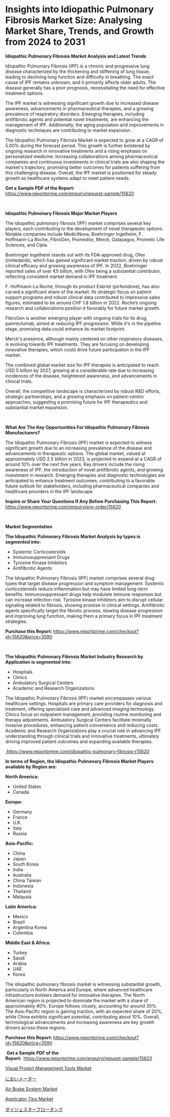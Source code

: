 <p><h1>Insights into Idiopathic Pulmonary Fibrosis Market Size: Analysing Market Share, Trends, and Growth from 2024 to 2031</h1></p><p><strong>Idiopathic Pulmonary Fibrosis Market Analysis and Latest Trends</strong></p>
<p><p>Idiopathic Pulmonary Fibrosis (IPF) is a chronic and progressive lung disease characterized by the thickening and stiffening of lung tissue, leading to declining lung function and difficulty in breathing. The exact cause of IPF remains unknown, and it primarily affects older adults. The disease generally has a poor prognosis, necessitating the need for effective treatment options.</p><p>The IPF market is witnessing significant growth due to increased disease awareness, advancements in pharmaceutical therapies, and a growing prevalence of respiratory disorders. Emerging therapies, including antifibrotic agents and potential novel treatments, are enhancing the management of IPF. Additionally, the aging population and improvements in diagnostic techniques are contributing to market expansion.</p><p>The Idiopathic Pulmonary Fibrosis Market is expected to grow at a CAGR of 5.00% during the forecast period. This growth is further bolstered by ongoing research in innovative treatments and a rising emphasis on personalized medicine. Increasing collaborations among pharmaceutical companies and continuous investments in clinical trials are also shaping the market's trajectory, promising better outcomes for patients suffering from this challenging disease. Overall, the IPF market is positioned for steady growth as healthcare systems adapt to meet patient needs.</p></p>
<p><strong>Get a Sample PDF of the Report:&nbsp;</strong> <a href="https://www.reportprime.com/enquiry/request-sample/15620">https://www.reportprime.com/enquiry/request-sample/15620</a></p>
<p>&nbsp;</p>
<p><strong>Idiopathic Pulmonary Fibrosis Major Market Players</strong></p>
<p><p>The idiopathic pulmonary fibrosis (IPF) market comprises several key players, each contributing to the development of novel therapeutic options. Notable companies include MediciNova, Boehringer Ingelheim, F. Hoffmann-La Roche, FibroGen, Promedior, Merck, Galapagos, Prometic Life Sciences, and Cipla.</p><p>Boehringer Ingelheim stands out with its FDA-approved drug, Ofev (nintedanib), which has gained significant market traction, driven by robust clinical efficacy and growing awareness of IPF. In 2022, Boehringer reported sales of over €5 billion, with Ofev being a substantial contributor, reflecting consistent market demand in IPF treatment.</p><p>F. Hoffmann-La Roche, through its product Esbriet (pirfenidone), has also carved a significant share of the market. Its strategic focus on patient support programs and robust clinical data contributed to impressive sales figures, estimated to be around CHF 1.8 billion in 2022. Roche’s ongoing research and collaborations position it favorably for future market growth.</p><p>FibroGen is another emerging player with ongoing trials for its drug, pamrevlumab, aimed at reducing IPF progression. While it's in the pipeline stage, promising data could enhance its market footprint.</p><p>Merck's presence, although mainly centered on other respiratory diseases, is evolving towards IPF treatments. They are focusing on developing innovative therapies, which could drive future participation in the IPF market.</p><p>The combined global market size for IPF therapies is anticipated to reach USD 5 billion by 2027, growing at a considerable rate due to increasing incidences of the disease, heightened awareness, and advancements in clinical trials.</p><p>Overall, the competitive landscape is characterized by robust R&D efforts, strategic partnerships, and a growing emphasis on patient-centric approaches, suggesting a promising future for IPF therapeutics and substantial market expansion.</p></p>
<p>&nbsp;</p>
<p><strong>What Are The Key Opportunities For Idiopathic Pulmonary Fibrosis Manufacturers?</strong></p>
<p><p>The Idiopathic Pulmonary Fibrosis (IPF) market is expected to witness significant growth due to an increasing prevalence of the disease and advancements in therapeutic options. The global market, valued at approximately USD 2.5 billion in 2023, is projected to expand at a CAGR of around 10% over the next five years. Key drivers include the rising awareness of IPF, the introduction of novel antifibrotic agents, and growing investment in research. Emerging therapies and diagnostic technologies are anticipated to enhance treatment outcomes, contributing to a favorable future outlook for stakeholders, including pharmaceutical companies and healthcare providers in the IPF landscape.</p></p>
<p><strong>Inquire or Share Your Questions If Any Before Purchasing This Report:</strong> <a href="https://www.reportprime.com/enquiry/pre-order/15620">https://www.reportprime.com/enquiry/pre-order/15620</a></p>
<p>&nbsp;</p>
<p><strong>Market Segmentation</strong></p>
<p><strong>The Idiopathic Pulmonary Fibrosis Market Analysis by types is segmented into:</strong></p>
<p><ul><li>Systemic Corticosteroids</li><li>Immunosuppressant Drugs</li><li>Tyrosine Kinase Inhibitors</li><li>Antifibrotic Agents</li></ul></p>
<p><p>The Idiopathic Pulmonary Fibrosis (IPF) market comprises several drug types that target disease progression and symptom management. Systemic corticosteroids reduce inflammation but may have limited long-term benefits. Immunosuppressant drugs help modulate immune responses but can increase infection risk. Tyrosine kinase inhibitors aim to disrupt cellular signaling related to fibrosis, showing promise in clinical settings. Antifibrotic agents specifically target the fibrotic process, slowing disease progression and improving lung function, making them a primary focus in IPF treatment strategies.</p></p>
<p><strong>Purchase this Report:&nbsp;</strong><a href="https://www.reportprime.com/checkout?id=15620&price=3590">https://www.reportprime.com/checkout?id=15620&price=3590</a></p>
<p>&nbsp;</p>
<p><strong>The Idiopathic Pulmonary Fibrosis Market Industry Research by Application is segmented into:</strong></p>
<p><ul><li>Hospitals</li><li>Clinics</li><li>Ambulatory Surgical Centers</li><li>Academic and Research Organizations</li></ul></p>
<p><p>The Idiopathic Pulmonary Fibrosis (IPF) market encompasses various healthcare settings. Hospitals are primary care providers for diagnosis and treatment, offering specialized care and advanced imaging technology. Clinics focus on outpatient management, providing routine monitoring and therapy adjustments. Ambulatory Surgical Centers facilitate minimally invasive procedures, enhancing patient convenience and reducing costs. Academic and Research Organizations play a crucial role in advancing IPF understanding through clinical trials and innovative treatments, ultimately driving improved patient outcomes and expanding available therapies.</p></p>
<p><a href="https://www.reportprime.com/idiopathic-pulmonary-fibrosis-r15620">&nbsp;https://www.reportprime.com/idiopathic-pulmonary-fibrosis-r15620</a></p>
<p><strong>In terms of Region, the Idiopathic Pulmonary Fibrosis Market Players available by Region are:</strong></p>
<p>
    <p> <strong> North America: </strong>
        <ul>
            <li>United States</li>
            <li>Canada</li>
        </ul>
        </p> 
    <p> <strong> Europe: </strong>
        <ul>
            <li>Germany</li>
            <li>France</li>
            <li>U.K.</li>
            <li>Italy</li>
            <li>Russia</li>
        </ul>
        </p> 
    <p> <strong> Asia-Pacific: </strong>
        <ul>
            <li>China</li>
            <li>Japan</li>
            <li>South Korea</li>
            <li>India</li>
            <li>Australia</li>
            <li>China Taiwan</li>
            <li>Indonesia</li>
            <li>Thailand</li>
            <li>Malaysia</li>
        </ul>
        </p> 
    <p> <strong> Latin America: </strong>
        <ul>
            <li>Mexico</li>
            <li>Brazil</li>
            <li>Argentina Korea</li>
            <li>Colombia</li>
        </ul>
        </p> 
    <p> <strong> Middle East & Africa: </strong>
        <ul>
            <li>Turkey</li>
            <li>Saudi</li>
            <li>Arabia</li>
            <li>UAE</li>
            <li>Korea</li>
        </ul>
    </p>
    </p>
<p><p>The idiopathic pulmonary fibrosis market is witnessing substantial growth, particularly in North America and Europe, where advanced healthcare infrastructure bolsters demand for innovative therapies. The North American region is projected to dominate the market with a share of approximately 40%. Europe follows closely, accounting for around 30%. The Asia-Pacific region is gaining traction, with an expected share of 20%, while China exhibits significant potential, contributing about 10%. Overall, technological advancements and increasing awareness are key growth drivers across these regions.</p></p>
<p><strong>Purchase this Report: </strong><a href="https://www.reportprime.com/checkout?id=15620&price=3590">https://www.reportprime.com/checkout?id=15620&price=3590</a></p>
<p>&nbsp;<strong>Get a Sample PDF of the Report:&nbsp;&nbsp;</strong><a href="https://www.reportprime.com/enquiry/request-sample/15620">https://www.reportprime.com/enquiry/request-sample/15620</a></p>
<p><strong></strong></p>
<p><p><a href="https://www.linkedin.com/pulse/visual-project-management-tools-market-trends-analysis--ry0kf?trackingId=yhPCuZkKRkOyA5xjEdqXvA%3D%3D">Visual Project Management Tools Market</a></p><p><a href="https://medium.com/@tubbs463/smell-meters-market-%E3%81%AE%E3%82%B0%E3%83%AD%E3%83%BC%E3%83%90%E3%83%AB%E5%B8%82%E5%A0%B4%E6%A6%82%E8%A6%81%E3%81%AF-%E4%B8%96%E7%95%8C%E3%81%8A%E3%82%88%E3%81%B3%E4%B8%BB%E8%A6%81%E5%B8%82%E5%A0%B4%E3%81%AB%E3%81%8A%E3%81%91%E3%82%8B%E6%A5%AD%E7%95%8C%E3%81%AB%E5%BD%B1%E9%9F%BF%E3%82%92%E4%B8%8E%E3%81%88%E3%82%8B%E4%B8%BB%E8%A6%81%E3%81%AA%E3%83%88%E3%83%AC%E3%83%B3%E3%83%89%E3%81%AB%E3%81%A4%E3%81%84%E3%81%A6-%E7%8B%AC%E8%87%AA%E3%81%AE%E8%A6%96%E7%82%B9%E3%82%92%E6%8F%90%E4%BE%9B%E3%81%97%E3%81%BE%E3%81%99-496013ff7533">においメーター</a></p><p><a href="https://issuu.com/reportprime-2/docs/air-brake-system-market-size-2030.p_3cccde500b7105">Air Brake System Market</a></p><p><a href="https://medium.com/@juddcusanoxfm/the-global-applicator-tips-market-is-projected-to-experience-an-annual-growth-rate-of-5-3-d22fb14315c1">Applicator Tips Market</a></p><p><a href="https://medium.com/@tubbs463/digester-blow-tanks-market-%E3%81%AF-%E3%82%B3%E3%82%B9%E3%83%88%E7%AE%A1%E7%90%86%E3%81%A8%E5%8A%B9%E7%8E%87%E5%90%91%E4%B8%8A%E3%82%92%E5%84%AA%E5%85%88%E3%81%97%E3%81%BE%E3%81%99-%E3%81%95%E3%82%89%E3%81%AB-%E5%A0%B1%E5%91%8A%E6%9B%B8%E3%81%AF%E5%B8%82%E5%A0%B4%E3%81%AE%E9%9C%80%E8%A6%81%E9%9D%A2%E3%81%A8%E4%BE%9B%E7%B5%A6%E9%9D%A2%E3%81%AE%E4%B8%A1%E6%96%B9%E3%82%92%E3%82%AB%E3%83%90%E3%83%BC%E3%81%97%E3%81%A6%E3%81%84%E3%81%BE%E3%81%99-digester-blow-tanks-0e8812118558">ダイジェスターブロータンク</a></p></p>